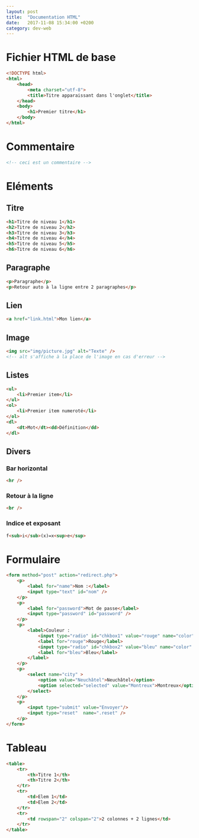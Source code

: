 ```yaml
---
layout: post
title:  "Documentation HTML"
date:   2017-11-08 15:34:00 +0200
category: dev-web
---
```

# Fichier HTML de base
```html
<!DOCTYPE html>
<html>
	<head>
		<meta charset="utf-8">
		<title>Titre apparaissant dans l'onglet</title>
	</head>
	<body>
		<h1>Premier titre</h1>
	</body>
</html>
```
# Commentaire
```html
<!-- ceci est un commentaire -->
```

# Eléments

## Titre
```html
<h1>Titre de niveau 1</h1>
<h2>Titre de niveau 2</h2>
<h3>Titre de niveau 3</h3>
<h4>Titre de niveau 4</h4>
<h5>Titre de niveau 5</h5>
<h6>Titre de niveau 6</h6>
```

## Paragraphe
```html
<p>Paragraphe</p>
<p>Retour auto à la ligne entre 2 paragraphes</p>
```

## Lien
```html
<a href="link.html">Mon lien</a>
```

## Image
```html
<img src="img/picture.jpg" alt="Texte" />
<!-- alt s'affiche à la place de l'image en cas d'erreur -->
```

## Listes
```html
<ul>
	<li>Premier item</li>
</ul>
<ol>
	<li>Premier item numeroté</li>
</ol>
<dl>
	<dt>Mot</dt><dd>Définition</dd>
</dl>
```



## Divers

### Bar horizontal
```html
<hr />
```
### Retour à la ligne
```html
<br />
```
### Indice et exposant
```html
f<sub>i</sub>(x)=x<sup>e</sup>
```



# Formulaire
```html
<form method="post" action="redirect.php">
	<p>
		<label for="name">Nom :</label>
		<input type="text" id="nom" />
	</p>
	<p>
		<label for="password">Mot de passe</label>
		<input type="password" id="password" />
	</p>
	<p>
		<label>Couleur :
			<input type="radio" id="chkbox1" value="rouge" name="color">
			<label for="rouge">Rouge</label>
			<input type="radio" id="chkbox2" value="bleu" name="color" checked="checked">
			<label for="bleu">Bleu</label>
		</label>
	</p>
	<p>
		<select name="city" >
			<option value="Neuchâtel">Neuchâtel</option>
			<option selected="selected" value="Montreux">Montreux</option>
		</select>
	</p>
	<p>
		<input type="submit" value="Envoyer"/>
		<input type="reset"  name=".reset" />
	</p>
</form>
```

# Tableau
```html
<table>
	<tr>
		<th>Titre 1</th>
		<th>Titre 2</th>
	</tr>
	<tr>
		<td>Elem 1</td>
		<td>Elem 2</td>
	</tr>
	<tr>
		<td rowspan="2" colspan="2">2 colonnes + 2 lignes</td>
	</tr>
</table>
```